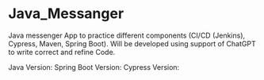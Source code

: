 # Java_Messanger
Java messenger App to practice different components (CI/CD (Jenkins), Cypress, Maven, Spring Boot). Will be developed using support of ChatGPT to write correct and refine Code.

Java Version: 
Spring Boot Version:
Cypress Version:
